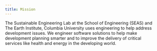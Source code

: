 ```yaml
---
title: Mission
---
```

The Sustainable Engineering Lab at the School of Engineering (SEAS) and The Earth Institute, Columbia University uses engineering to help address development issues. We engineer software solutions to help make development planning smarter and to improve the delivery of critical services like health and energy in the developing world.
